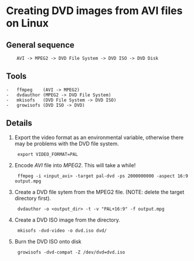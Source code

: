 # Creating DVD images from AVI files on Linux #
## General sequence ##

        AVI -> MPEG2 -> DVD File System -> DVD ISO -> DVD Disk

## Tools ##

    -   ffmpeg    (AVI -> MPEG2)
    -   dvdauthor (MPEG2 -> DVD File System)
    -   mkisofs   (DVD File System -> DVD ISO)
    -   growisofs (DVD ISO -> DVD)

## Details ##

1. Export the video format as an environmental variable, otherwise there may
   be problems with the DVD file system.

        export VIDEO_FORMAT=PAL

2. Encode _AVI_ file into _MPEG2_. This will take a while!

        ffmpeg -i <input_avi> -target pal-dvd -ps 2000000000 -aspect 16:9 output.mpg

3. Create a DVD file sytem from the MPEG2 file. (NOTE: delete the target directory first).

        dvdauthor -o <output_dir> -t -v "PAL+16:9" -f output.mpg

4. Create a DVD ISO image from the directory.

        mkisofs -dvd-video -o dvd.iso dvd/

5. Burn the DVD ISO onto disk

        growisofs -dvd-compat -Z /dev/dvd=dvd.iso


